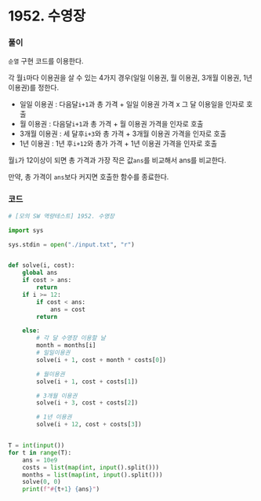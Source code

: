 # 1952. 수영장

### 풀이 

`순열` 구현 코드를 이용한다.

각 월`i`마다 이용권을 살 수 있는 4가지 경우(일일 이용권, 월 이용권, 3개월 이용권, 1년 이용권)를 정한다.

- 일일 이용권 : 다음달`i+1`과 총 가격 + 일일 이용권 가격 x 그 달 이용일을 인자로 호출
- 월 이용권 : 다음달`i+1`과 총 가격 + 월 이용권 가격을 인자로 호출
- 3개월 이용권 :  세 달후`i+3`와 총 가격 + 3개월 이용권 가격을 인자로 호출
- 1년 이용권 : 1년 후`i+12`와 총가 가격 + 1년 이용권 가격을 인자로 호출

월`i`가 12이상이 되면 총 가격과 가장 작은 값`ans`를 비교해서 ans를 비교한다.

만약, 총 가격이 `ans`보다 커지면 호출한 함수를 종료한다.

### 코드

```python
# [모의 SW 역량테스트] 1952. 수영장

import sys

sys.stdin = open("./input.txt", "r")


def solve(i, cost):
	global ans
    if cost > ans:
        return
	if i >= 12:
		if cost < ans:
			ans = cost
		return

	else:
		# 각 달 수영장 이용할 날
		month = months[i]
		# 일일이용권
		solve(i + 1, cost + month * costs[0])

		# 월이용권
		solve(i + 1, cost + costs[1])

		# 3개월 이용권
		solve(i + 3, cost + costs[2])

		# 1년 이용권
		solve(i + 12, cost + costs[3])


T = int(input())
for t in range(T):
	ans = 10e9
	costs = list(map(int, input().split()))
	months = list(map(int, input().split()))
	solve(0, 0)
	print(f"#{t+1} {ans}")

```

